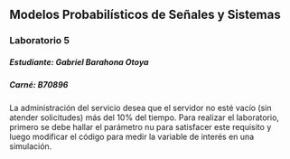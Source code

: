 ## Modelos Probabilísticos de Señales y Sistemas
### Laboratorio 5
##### Estudiante: Gabriel Barahona Otoya
##### Carné: B70896

La administración del servicio desea que el servidor no esté vacío (sin atender solicitudes) más del 10% del tiempo. Para realizar el laboratorio, primero se debe hallar el parámetro nu para satisfacer este requisito y luego modificar el código para medir la variable de interés en una simulación.


